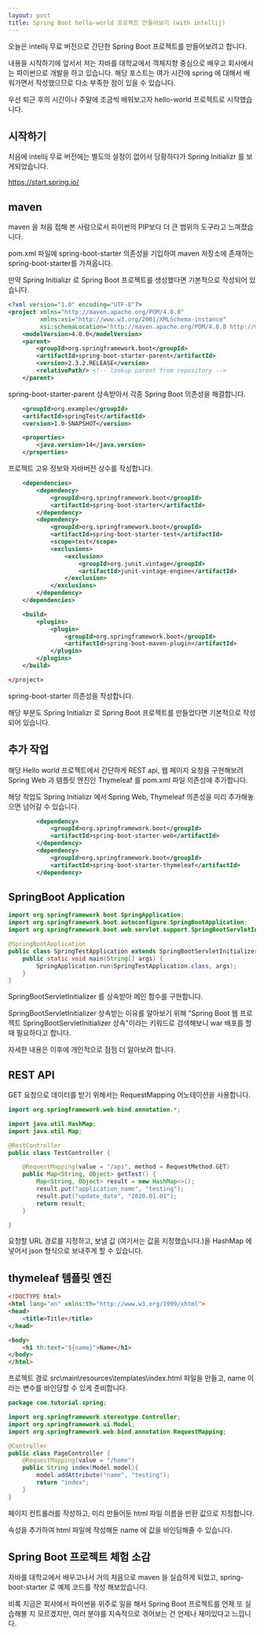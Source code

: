 ```yaml
---
layout: post
title: Spring Boot hello-world 프로젝트 만들어보기 (with intellij)
---
```


오늘은 intellij 무료 버전으로 간단한 Spring Boot 프로젝트를 만들어보려고 합니다.


내용을 시작하기에 앞서서 저는 자바를 대학교에서 객체지향 중심으로 배우고 회사에서는 파이썬으로 개발을 하고 있습니다.
해당 포스트는 여가 시간에 spring 에 대해서 배워가면서 작성했으므로 다소 부족한 점이 있을 수 있습니다.

우선 퇴근 후의 시간이나 주말에 조금씩 배워보고자 hello-world 프로젝트로 시작했습니다.

## 시작하기

처음에 intellij 무료 버전에는 별도의 설정이 없어서 당황하다가 Spring Initializr 를 보게되었습니다. 

https://start.spring.io/


## maven 

maven 을 처음 접해 본 사람으로서 파이썬의 PIP보다 더 큰 범위의 도구라고 느껴졌습니다.

pom.xml 파일에 spring-boot-starter 의존성을 기입하여 maven 저장소에 존재하는 spring-boot-starter를 가져옵니다.

만약 Spring Initializr 로 Spring Boot 프로젝트를 생성했다면 기본적으로 작성되어 있습니다.

```xml
<?xml version="1.0" encoding="UTF-8"?>
<project xmlns="http://maven.apache.org/POM/4.0.0"
         xmlns:xsi="http://www.w3.org/2001/XMLSchema-instance"
         xsi:schemaLocation="http://maven.apache.org/POM/4.0.0 http://maven.apache.org/xsd/maven-4.0.0.xsd">
    <modelVersion>4.0.0</modelVersion>
    <parent>
        <groupId>org.springframework.boot</groupId>
        <artifactId>spring-boot-starter-parent</artifactId>
        <version>2.3.2.RELEASE</version>
        <relativePath/> <!-- lookup parent from repository -->
    </parent>
```

spring-boot-starter-parent 상속받아서 각종 Spring Boot 의존성을 해결합니다.

```xml
    <groupId>org.example</groupId>
    <artifactId>springTest</artifactId>
    <version>1.0-SNAPSHOT</version>

    <properties>
        <java.version>14</java.version>
    </properties>
```

프로젝트 고유 정보와 자바버전 상수를 작성합니다.

```xml
    <dependencies>
        <dependency>
            <groupId>org.springframework.boot</groupId>
            <artifactId>spring-boot-starter</artifactId>
        </dependency>
        <dependency>
            <groupId>org.springframework.boot</groupId>
            <artifactId>spring-boot-starter-test</artifactId>
            <scope>test</scope>
            <exclusions>
                <exclusion>
                    <groupId>org.junit.vintage</groupId>
                    <artifactId>junit-vintage-engine</artifactId>
                </exclusion>
            </exclusions>
        </dependency>
    </dependencies>

    <build>
        <plugins>
            <plugin>
                <groupId>org.springframework.boot</groupId>
                <artifactId>spring-boot-maven-plugin</artifactId>
            </plugin>
        </plugins>
    </build>

</project>
```

spring-boot-starter 의존성을 작성합니다.

해당 부분도 Spring Initializr 로 Spring Boot 프로젝트를 만들었다면 기본적으로 작성되어 있습니다.

## 추가 작업

해당 Hello world 프로젝트에서 간단하게 REST api, 웹 페이지 요청을 구현해보려 Spring Web 과 템플릿 엔진인 Thymeleaf 를 pom.xml 파일 의존성에 추가합니다.

해당 작업도 Spring Initializr 에서 Spring Web, Thymeleaf 의존성을 미리 추가해놓으면 넘어갈 수 있습니다.

```xml
        <dependency>
            <groupId>org.springframework.boot</groupId>
            <artifactId>spring-boot-starter-web</artifactId>
        </dependency>
        <dependency>
            <groupId>org.springframework.boot</groupId>
            <artifactId>spring-boot-starter-thymeleaf</artifactId>
        </dependency>
```

## SpringBoot Application


```java
import org.springframework.boot.SpringApplication;
import org.springframework.boot.autoconfigure.SpringBootApplication;
import org.springframework.boot.web.servlet.support.SpringBootServletInitializer;

@SpringBootApplication
public class SpringTestApplication extends SpringBootServletInitializer {
    public static void main(String[] args) {
        SpringApplication.run(SpringTestApplication.class, args);
    }
}
```

SpringBootServletInitializer 를 상속받아 메인 함수를 구현합니다.

SpringBootServletInitializer 상속받는 이유를 알아보기 위해 "Spring Boot 웹 프로젝트 SpringBootServletInitializer 상속"이라는 키워드로 검색해보니 war 배포를 할 때 필요하다고 합니다.

자세한 내용은 이후에 개인적으로 점점 더 알아보려 합니다.

## REST API

GET 요청으로 데이터를 받기 위해서는 RequestMapping 어노테이션을 사용합니다.

```java
import org.springframework.web.bind.annotation.*;

import java.util.HashMap;
import java.util.Map;

@RestController
public class TestController {

    @RequestMapping(value = "/api", method = RequestMethod.GET)
    public Map<String, Object> getTest() {
        Map<String, Object> result = new HashMap<>();
        result.put("application_name", "testing");
        result.put("update_date", "2020.01.01");
        return result;
    }

}
```

요청할 URL 경로를 지정하고, 보낼 값 (여기서는 값을 지정했습니다.)을 HashMap 에 넣어서 json 형식으로 보내주게 할 수 있습니다.


## thymeleaf 템플릿 엔진

```html
<!DOCTYPE html>
<html lang="en" xmlns:th="http://www.w3.org/1999/xhtml">
<head>
    <title>Title</title>
</head>

<body>
    <h1 th:text="${name}">Name</h1>
</body>
</html>
```

프로젝트 경로 src\main\resources\templates\index.html 파일을 만들고, name 이라는 변수를 바인딩할 수 있게 준비합니다.

```java
package com.tutorial.spring;

import org.springframework.stereotype.Controller;
import org.springframework.ui.Model;
import org.springframework.web.bind.annotation.RequestMapping;

@Controller
public class PageController {
    @RequestMapping(value = "/home")
    public String index(Model model){
        model.addAttribute("name", "testing");
        return "index";
    }
}
```

페이지 컨트롤러를 작성하고, 미리 만들어둔 html 파일 이름을 반환 값으로 지정합니다.

속성을 추가하여 html 파일에 작성해둔 name 에 값을 바인딩해줄 수 있습니다. 

## Spring Boot 프로젝트 체험 소감

자바를 대학교에서 배우고나서 거의 처음으로 maven 을 실습하게 되었고, spring-boot-starter 로 예제 코드를 작성 해보았습니다.

비록 지금은 회사에서 파이썬을 위주로 일을 해서 Spring Boot 프로젝트를 언제 또 실습해볼 지 모르겠지만, 여러 분야를 지속적으로 겪어보는 건 언제나 재미있다고 느낍니다.